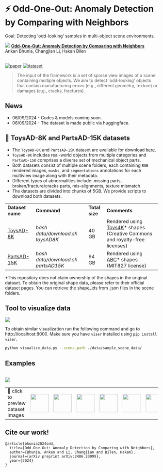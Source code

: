 # ⚡ Odd-One-Out: Anomaly Detection by Comparing with Neighbors 

Goal: Detecting 'odd-looking' samples in multi-object scene environments. 

<img src=figures/data.gif>

<table>
  <tr>
      <strong><a href="https://arxiv.org/abs/2406.20099">Odd-One-Out: Anomaly Detection by Comparing with Neighbors</a></strong><br>
      Ankan Bhunia, Changjian Li, Hakan Bilen<br>
  </tr>
</table>

[![paper](https://img.shields.io/badge/arXiv-Paper-<COLOR>.svg)](https://arxiv.org/abs/2406.20099)
[![dataset](https://img.shields.io/badge/Dataset-link-blue)](https://huggingface.co/datasets/ankankbhunia/odd-one-out/tree/main)


> The input of the framework is a set of sparse view images of a scene containing multiple objects. We aim to detect 'odd-looking' objects that contain manufacturing errors (e.g., different geometry, texture) or damages (e.g., cracks, fractures).

## News

- 06/09/2024 - Codes & models coming soon.
- 06/09/2024 - The dataset is made public via huggingface.

## 🎯 ToysAD-8K and PartsAD-15K datasets

- The `ToysAD-8K` and  `PartsAD-15K` dataset are available for download [here](https://huggingface.co/datasets/ankankbhunia/odd-one-out/tree/main).
- `ToysAD-8K` includes real-world objects from multiple categories and `PartsAD-15K` comprises a diverse set of mechanical object parts.
- Both datasets consist of multiple scene folders, each containing `RGB` rendered images, `masks`, and `segmentations` annotations for each multiview image along with their metadata.
- Different types of abnormalities include: missing parts, broken/fracture/cracks parts, mis-alignments, texture mismatch.
- The datasets are divided into chunks of 5GB. We provide scripts to download both datasets.


<table>
  <tr>
    <td><b>Dataset name</b></td>
    <td><b>Command</b></td>
    <td><b>Total size</b></td>
    <td><b>Comments</b></td>
  </tr>
      <tr>
    <td><a href="https://huggingface.co/datasets/ankankbhunia/odd-one-out/tree/main">ToysAD-8K</a></td>
    <td><em>bash data/download.sh toysAD8K</em></td>
    <td>40 GB</td>
    <td>Rendered using <a href="https://rehg.org/publication/dataset2/">Toys4K</a>* shapes (Creative Commons and royalty-free licenses)</a></td>
  </tr>
    <tr>
    <td><a href="https://huggingface.co/datasets/ankankbhunia/odd-one-out/tree/main">PartsAD-15K</a></td>
    <td><em>bash data/download.sh partsAD15K</em></td>
    <td>94 GB</td>
    <td>Rendered using <a href="https://deep-geometry.github.io/abc-dataset/">ABC</a>* shapes  (MIT827 license)</td>
</table>

*This repository does not claim ownership of the shapes in the original dataset. To obtain the original shape data, please refer to their official dataset pages. You can retrieve the shape_ids from .json files in the scene folders.


## Tool to visualize data

<img src=figures/visualizer_demo.gif>

To obtain similar visualization run the following command and go to http://localhost:8000. Make sure you have ```viser``` installed using ```pip install viser```.
```bash
python visualize_data.py --scene_path ./data/sample_scene_data/
```


## Examples

<br>

<img src=figures/o3.gif>


<table>
  <tr>
    <td>🔖 click to preview dataset images</td>
    <td><img src="figures/sample_1.gif" width="60"/></td>
    <td><img src="figures/sample_2.gif" width="60"/></td>
    <td><img src="figures/sample_3.gif" width="60"/></td>
    <td><img src="figures/sample_4.gif" width="60"/></td>
    <td><img src="figures/sample_5.gif" width="60"/></td>
    <td><img src="figures/sample_6.gif" width="60"/></td>
  </tr>
</table>



## Cite our work!
```
@article{bhunia2024odd,
  title={Odd-One-Out: Anomaly Detection by Comparing with Neighbors},
  author={Bhunia, Ankan and Li, Changjian and Bilen, Hakan},
  journal={arXiv preprint arXiv:2406.20099},
  year={2024}
}
```
